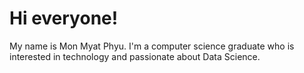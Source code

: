 # Hi everyone!

My name is Mon Myat Phyu. I'm a computer science graduate who is interested in technology and passionate about Data Science. 
